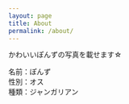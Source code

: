 ```yaml
---
layout: page
title: About
permalink: /about/
---
```


かわいいぽんずの写真を載せます☆

名前：ぽんず<br />
性別：オス<br />
種類：ジャンガリアン<br />


